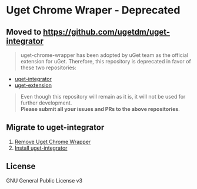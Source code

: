 # Uget Chrome Wraper - Deprecated

## Moved to https://github.com/ugetdm/uget-integrator

> uget-chrome-wrapper has been adopted by uGet team as the official extension for uGet. Therefore, this repository is deprecated in favor of these two repositories:
 - [uget-integrator](https://github.com/ugetdm/uget-integrator)
 - [uget-extension](https://github.com/ugetdm/uget-extension)

>Even though this repository will remain as it is, it will not be used for further development.<br>
**Please submit all your issues and PRs to the above repositories**.


## Migrate to uget-integrator

1. [Remove Uget Chrome Wrapper](https://github.com/ugetdm/uget-integrator/wiki/Remove-Uget-Chrome-Wrapper)
2. [Install uget-integrator](https://github.com/ugetdm/uget-integrator/wiki/Installation)


## License

GNU General Public License v3